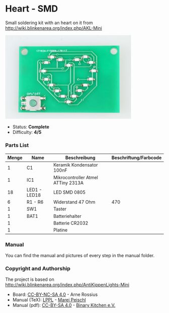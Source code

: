 # Heart - SMD
Small soldering kit with an heart on it from http://wiki.blinkenarea.org/index.php/AKL-Mini

<img src="manual/images/DSC04825.jpg" width=400px alt="Heart SMD">

- Status: **Complete**
- Difficulty: **4/5**

### Parts List

| Menge | Name         | Beschreibung                       | Beschriftung/Farbcode |
|-------|--------------|------------------------------------|-----------------------|
| 1     | C1           | Keramik Kondensator 100nF          |                       |
| 1     | IC1          | Mikrocontroller Atmel ATTiny 2313A |                       |
| 18    | LED1 - LED18 | LED SMD 0805                       |                       |
| 6     | R1 - R6      | Widerstand 47 Ohm                  | 470                   |
| 1     | SW1          | Taster                             |                       |
| 1     | BAT1         | Batteriehalter                     |                       |
| 1     |              | Batterie CR2032                    |                       |
| 1     |              | Platine                            |                       |

### Manual
You can find the manual and pictures of every step in the manual folder.

### Copyright and Authorship
The project is based on http://wiki.blinkenarea.org/index.php/AntiKippenLights-Mini

- Board: [CC-BY-NC-SA 4.0](https://creativecommons.org/licenses/by-nc-sa/4.0/) - Arne Rossius
- Manual (TeX): [LPPL](https://www.latex-project.org/lppl.txt) - [Marei Peischl](https://peitex.de)
- Manual (pdf): [CC-BY-SA 4.0](https://creativecommons.org/licenses/by-sa/4.0/) - [Binary Kitchen e.V.](https://www.binary-kitchen.de)
